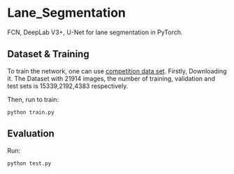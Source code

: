 # Lane_Segmentation
FCN, DeepLab V3+, U-Net for lane segmentation in PyTorch.

## Dataset & Training
To train the network, one can use [competition data set](https://aistudio.baidu.com/aistudio/competition/detail/5).
Firstly, Downloading it. The Dataset with 21914 images, the number of training, validation and test sets is 15339,2192,4383 respectively. 

Then,  run to train:
```base
python train.py
```

## Evaluation
Run:
```bash
python test.py
```

